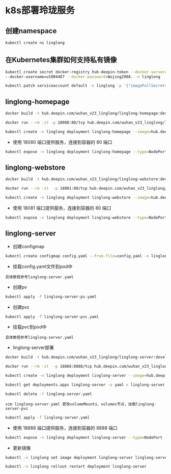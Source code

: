 # k8s部署玲珑服务

## 创建namespace

```bash
kubectl create ns linglong
```

## 在Kubernetes集群如何支持私有镜像

```bash
kubectl create secret docker-registry hub-deepin-token --docker-server=hub.deepin.com \
--docker-username=ut004487 --docker-password=Wujing2988. -n linglong
```

```bash
kubectl patch serviceaccount default -n linglong -p '{"imagePullSecrets": [{"name": "hub-deepin-token"}]}'
```

## linglong-homepage

```bash
docker build -t hub.deepin.com/wuhan_v23_linglong/linglong-homepage:develop-snipe .
```

```bash
docker run --rm -it -p 18080:80/tcp hub.deepin.com/wuhan_v23_linglong/linglong-homepage:develop-snipe
```

```bash
kubectl create -n linglong deployment linglong-homepage --image=hub.deepin.com/wuhan_v23_linglong/linglong-homepage:develop-snipe
```
<!-- 
```bash
kubectl get deployments.apps linglong-homepage -o yaml > linglong-homepage.yaml
```

```bash
kubectl delete -f linglong-homepage.yaml
```

```text
vim linglong-homepage.yaml 将 namespace 从 default改为 linglong
```

```bash
kubectl apply -f linglong-homepage.yaml
``` -->

- 使用 18080 端口提供服务，连接到容器的 80 端口

```bash
kubectl expose -n linglong deployment linglong-homepage --type=NodePort --port=18080 --target-port=80
```

## linglong-webstore

```bash
docker build -t hub.deepin.com/wuhan_v23_linglong/linglong-webstore:develop-snipe .
```

```bash
docker run --rm -it  -p 18081:80/tcp hub.deepin.com/wuhan_v23_linglong/linglong-webstore:develop-snipe
```

```bash
kubectl create -n linglong deployment linglong-webstore --image=hub.deepin.com/wuhan_v23_linglong/linglong-webstore:develop-snipe
```

<!-- ```bash
kubectl get deployments.apps linglong-webstore -o yaml > linglong-webstore.yaml
```

```bash
kubectl delete -f linglong-webstore.yaml
```

```text
vim linglong-webstore.yaml 将 namespace 从 default改为 linglong
```

```bash
kubectl apply -f linglong-webstore.yaml
``` -->

- 使用 18081 端口提供服务，连接到容器的 80 端口

```bash
kubectl expose -n linglong deployment linglong-webstore --type=NodePort --port=18081 --target-port=80
```

## linglong-server

- 创建configmap

```bash
kubectl create configmap config.yaml --from-file=config.yaml -n linglong
```

- 挂载config.yaml文件到pod中

```text
具体教程参考linglong-server.yaml
```

- 创建pv

```bash
kubectl apply -f linglong-server-pv.yaml
```

- 创建pvc

```bash
kubectl apply -f linglong-server-pvc.yaml
```

- 挂载pvc到pod中

```text
具体教程参考linglong-server.yaml
```

- linglong-server部署

```bash
docker build -t hub.deepin.com/wuhan_v23_linglong/linglong-server:develop-snipe .
```

```bash
docker run --rm -it  -p 18888:8888/tcp hub.deepin.com/wuhan_v23_linglong/linglong-server:develop-snipe
```

```bash
kubectl create -n linglong deployment linglong-server --image=hub.deepin.com/wuhan_v23_linglong/linglong-server:develop-snipe
```

```bash
kubectl get deployments.apps linglong-server -o yaml > linglong-server.yaml
```

```bash
kubectl delete -f linglong-server.yaml
```

```text
vim linglong-server.yaml 更改volumeMounts、volumes节点，挂载linglong-server-pvc
```

```bash
kubectl apply -f linglong-server.yaml
```

- 使用 18888 端口提供服务，连接到容器的 8888 端口

```bash
kubectl expose -n linglong deployment linglong-server --type=NodePort --port=18888 --target-port=8888
```

- 更新镜像

```bash
kubectl -n linglong set image deployment linglong-server linglong-server=hub.deepin.com/wuhan_v23_linglong/linglong-server:develop-snipe
```

```bash
kubectl -n linglong rollout restart deployment linglong-server
```
